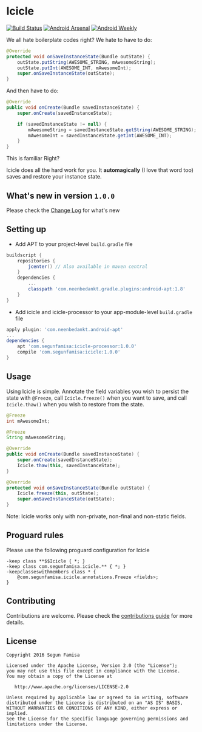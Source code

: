 Icicle
========

[![Build Status](https://travis-ci.org/segunfamisa/icicle.svg?branch=master)](https://travis-ci.org/segunfamisa/icicle)
[![Android Arsenal](https://img.shields.io/badge/Android%20Arsenal-Icicle-green.svg?style=true)](https://android-arsenal.com/details/1/4192)
[![Android Weekly](https://img.shields.io/badge/Android%20Weekly-%23219-22B2E7.svg)](http://androidweekly.net/issues/issue-219)

We all hate boilerplate codes right? We hate to have to do:

```java
@Override
protected void onSaveInstanceState(Bundle outState) {
    outState.putString(AWESOME_STRING, mAwesomeString);
    outState.putInt(AWESOME_INT, mAwesomeInt);
    super.onSaveInstanceState(outState);
}
```

And then have to do:

```java
@Override
public void onCreate(Bundle savedInstanceState) {
    super.onCreate(savedInstanceState);

    if (savedInstanceState != null) {
        mAwesomeString = savedInstanceState.getString(AWESOME_STRING);
        mAwesomeInt = savedInstanceState.getInt(AWESOME_INT);
    }
}
```

This is familiar Right?

Icicle does all the hard work for you. It **automagically** (I love that word too)
saves and restore your instance state.

## What's new in version `1.0.0`
Please check the [Change Log](CHANGELOG.md) for what's new

## Setting up

  *  Add APT to your project-level `build.gradle` file

```groovy
buildscript {
    repositories {
        jcenter() // Also available in maven central
    }
    dependencies {
        ...
        classpath 'com.neenbedankt.gradle.plugins:android-apt:1.8'
    }
}
```
  * Add icicle and icicle-processor to your app-module-level `build.gradle` file

```groovy
apply plugin: 'com.neenbedankt.android-apt'
...
dependencies {
    apt 'com.segunfamisa:icicle-processor:1.0.0'
    compile 'com.segunfamisa:icicle:1.0.0'
}

```

## Usage
Using Icicle is simple. Annotate the field variables you wish to persist the state
with `@Freeze`, call `Icicle.freeze()`
when you want to save, and call `Icicle.thaw()` when you wish to restore from the state.

```java
@Freeze
int mAwesomeInt;

@Freeze
String mAwesomeString;

@Override
public void onCreate(Bundle savedInstanceState) {
    super.onCreate(savedInstanceState);
    Icicle.thaw(this, savedInstanceState);
}

@Override
protected void onSaveInstanceState(Bundle outState) {
    Icicle.freeze(this, outState);
    super.onSaveInstanceState(outState);
}
```

Note: Icicle works only with non-private, non-final and non-static fields.

## Proguard rules

Please use the following proguard configuration for Icicle

```
-keep class **$$Icicle { *; }
-keep class com.segunfamisa.icicle.** { *; }
-keepclasseswithmembers class * {
    @com.segunfamisa.icicle.annotations.Freeze <fields>;
}
```


## Contributing
Contributions are welcome. Please check the [contributions guide](CONTRIBUTING.md) for more details.

## License

    Copyright 2016 Segun Famisa

    Licensed under the Apache License, Version 2.0 (the "License");
    you may not use this file except in compliance with the License.
    You may obtain a copy of the License at

       http://www.apache.org/licenses/LICENSE-2.0

    Unless required by applicable law or agreed to in writing, software
    distributed under the License is distributed on an "AS IS" BASIS,
    WITHOUT WARRANTIES OR CONDITIONS OF ANY KIND, either express or implied.
    See the License for the specific language governing permissions and
    limitations under the License.
